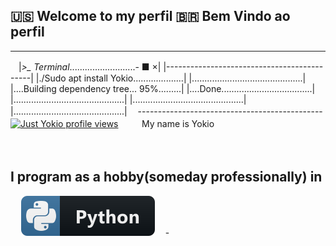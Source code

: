 ## 🇺🇸 Welcome to my perfil 🇧🇷 Bem Vindo ao perfil


______________________________________________
ㅤ|*>_ Terminal*..........................- ■ ×|
|--------------------------------------------|
|./Sudo apt install Yokio....................|
|............................................|
|....Building dependency tree... 95%.........|
|....Done....................................|
|............................................|
|............................................|
|............................................|
ㅤ----------------------------------------------
[![Just Yokio profile views](https://u8views.com/api/v1/github/profiles/189859182/views/day-week-month-total-count.svg)](https://u8views.com/github/Yokiokks)
ㅤ
ㅤ
My name is Yokio

ㅤ
ㅤ
## I program as a hobby(someday professionally) in
ㅤ
![What I program](https://raw.githubusercontent.com/MikeCodesDotNET/ColoredBadges/master/svg/dev/languages/python.svg)
ㅤ-
<!--
**Yokiokks/Yokiokks** is a ✨ _special_ ✨ repository because its `README.md` (this file) appears on your GitHub profile.

Here are some ideas to get you started:

- 🔭 I’m currently working on ...
- 🌱 I’m currently learning ...
- 👯 I’m looking to collaborate on ...
- 🤔 I’m looking for help with ...
- 💬 Ask me about ...
- 📫 How to reach me: ...
- 😄 Pronouns: ...
- ⚡ Fun fact: ...
-->
